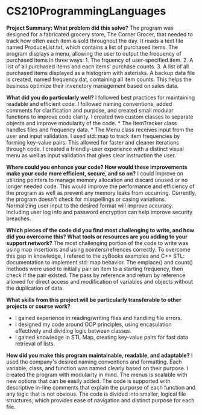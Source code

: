 # CS210ProgrammingLanguages

**Project Summary: What problem did this solve?**
  The program was designed for a fabricated grocery store, The Corner Grocer, that needed to track how often each item is sold throughout the day. It reads a text file named ProduceList.txt, which contains a list of purchased items. The program displays a menu, allowing the user to output the frequency of purchased items in three ways:
    1. The frquency of user-specified item.
    2. A list of all purchased items and each items' purchase counts.
    3. A list of all purchased items displayed as a histogram with asterisks.
  A backup data file is created, named frequency.dat, containing all item counts. This helps the business optimize their invenetory management based on sales data.
  
**What did you do particularly well?**
  I followed best practices for maintaining readable and efficient code. I followed naming conventions, added comments for clarification and purpose, and created small modular functions to improve code clarity.
  I created two custom classes to separate objects and improve modularity of the code.
    * The ItemTracker class handles files and frequency data.
    * The Menu class receives input from the user and input validation.
  I used std::map to track item frequencies by forming key-value pairs. This allowed for faster and cleaner iterations through code.
  I created a friendly-user experience with a distinct visual menu as well as input validation that gives clear instruction the user.
  
**Where could you enhance your code? How would these improvements make your code more efficient, secure, and so on?**
  I could improve on utilizing pointers to manage memory allocation and discard unused or no longer needed code. This would improve the performance and efficiency of the program as well as prevent any memory leaks from occurring.
  Currently, the program doesn't check for misspellings or casing variations. Normalizing user input to the desired format will improve accuracy.
  Including user log info and password encryption can help improve security breaches.
  
**Which pieces of the code did you find most challenging to write, and how did you overcome this? What tools or resources are you adding to your support network?**
  The most challenging portion of the code to write was using map insertions and using pointers/refrences correctly. To overcome this gap in knowledge, I refered to the zyBooks examples and C++ STL: documentation to implement std::map behavior. The emplace() and count() methods were used to initially pair an item to a starting frequency, then check if the pair existed. The pass by reference and return by reference allowed for direct access and modification of variables and objects without the duplication of data.
  
**What skills from this project will be particularly transferable to other projects or course work?**
  * I gained experience in reading/writing files and handling file errors.
  * I designed my code around OOP principles, using encasulation effectively and dividing logic between classes.
  * I gained knowledge in STL Map, creating key-value pairs for fast data retrieval of lists.

**How did you make this program maintainable, readable, and adaptable?**
  I used the company's desired naming conventions and formatting. Each variable, class, and function was named clearly based on their purpose.
  I created the program with modularity in mind. The menus is scalable with new options that can be easily added. 
  The code is supported with descriptive in-line comments that explain the purporse of each function and any logic that is not obvious.
  The code is divided into smaller, logical file structures, which provides ease of navigation and distinct purpose for each file.
